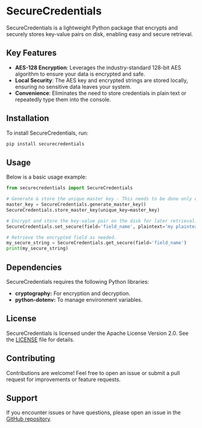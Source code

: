 # SecureCredentials

SecureCredentials is a lightweight Python package that encrypts and securely stores key-value pairs on disk, enabling easy and secure retrieval.

## Key Features

- **AES-128 Encryption**: Leverages the industry-standard 128-bit AES algorithm to ensure your data is encrypted and safe.
- **Local Security**: The AES key and encrypted strings are stored locally, ensuring no sensitive data leaves your system.
- **Convenience**: Eliminates the need to store credentials in plain text or repeatedly type them into the console.

## Installation

To install SecureCredentials, run:

```bash
pip install securecredentials
```

## Usage

Below is a basic usage example:

```python
from securecredentials import SecureCredentials

# Generate & store the unique master key - This needs to be done only once. 
master_key = SecureCredentials.generate_master_key()
SecureCredentials.store_master_key(unique_key=master_key)

# Encrypt and store the key-value pair on the disk for later retrieval.
SecureCredentials.set_secure(field='field_name', plaintext='my plaintext string')

# Retrieve the encrypted field as needed.
my_secure_string = SecureCredentials.get_secure(field='field_name')
print(my_secure_string)
```

## Dependencies

SecureCredentials requires the following Python libraries:

- **cryptography:** For encryption and decryption.
- **python-dotenv:** To manage environment variables.

## License

SecureCredentials is licensed under the Apache License Version 2.0. See the [LICENSE](LICENSE) file for details.

## Contributing

Contributions are welcome! Feel free to open an issue or submit a pull request for improvements or feature requests.

## Support

If you encounter issues or have questions, please open an issue in the [GitHub repository](https://github.com/rohitlal125555/securecredentials/issues).


